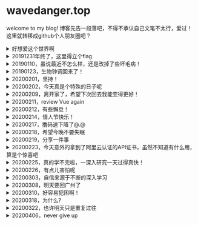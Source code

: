 # wavedanger.top
welcome to my blog!
博客先告一段落吧，不得不承认自己文笔不太行，爱过！
这里就转移成github个人朋友圈吧？
<details>
  <summary>好想爱这个世界啊</summary>
  
  [原唱](https://www.bilibili.com/video/av78067912/)
[日文版](https://m.bilibili.com/audio/au1212855)
</details>
<details>
  <summary>20191231年终了，这里得立个flag</summary>
  
[给自己的信](https://music.163.com/#/song?id=456175578)
</details>
<details>
  <summary>20190110，虽说最近不怎么样，还是改掉了些坏毛病！</summary>
  
[世间美好与你环环相扣](https://music.163.com/#/song?id=1363948882)
</details>
<details>
  <summary>20190123，生物钟调回来了！</summary>
  
[还好一切都来得及](https://music.163.com/#/song?id=1302609393)
</details>
<details>
  <summary>20200201，坚持！</summary>
  
[我们别时和见时不同](https://music.163.com/#/song?id=863464857)
</details>
<details>
  <summary>20200202，今天真是个特殊的日子呢</summary>
  
[我不想改变世界 我只想不被世界改变](https://music.163.com/#/song?id=454966179)
</details>
<details>
  <summary>20200209，离开家了，希望下次回去我能变得更好！</summary>
  
[一生守候](https://music.163.com/#/song?id=192219)
</details>
<details>
  <summary>20200211，review Vue again</summary>
  
[远行](https://music.163.com/#/song?id=1329459513)
</details>
<details>
  <summary>20200212，有些懈怠！</summary>
  
[今天推荐个看番网址](http://www.zzzfun.com/)
</details>
<details>
  <summary>20200214，情人节快乐！</summary>
  
[处处吻（Cover：杨千嬅）](https://music.163.com/#/song?id=1423030469)
</details>
<details>
  <summary>20200217，撸码速下降了@.@</summary>
  
[可乐](https://music.163.com/#/song?id=29759733)
</details>
<details>
  <summary>20200218，希望今晚不要失眠</summary>
  
[温柔](https://music.163.com/#/song?id=386538)
</details>
<details>
  <summary>20200219，分享一件事</summary>
  
* 谨慎使用git reset --hard
  * 由于我在使用以上命令时，就是我一个项目的readme，是没有push、commit、add，仅仅只是ctrl+s
  * 然后我执行的git reset hard
  * 再打开vscode时想写readme时，一片茫然！
  * 之前那么多个分支我都没有提交，想到最后才提交，没想到啊
  * 抱着尝试的忐忑心理我打开了google：commit的可以恢复，add可以恢复。。。完了！
  * 是的，没想到啊，我一个ctrl+z就让我活了过来
  * 是这样的，vscode的readme选项卡我没有关掉
  * 众所周知，编辑器都有缓存，即使全部清空，也可以撤消！
  * 最后，还是要谨慎使用这条命令，幸好这次幸运，要不然就，哈哈！
</details>
<details>
  <summary>20200223，今天意外的拿到了阿里云认证的API证书，虽然不知道有什么用，算是个惊喜吧</summary>
 
 [蜿蜒](https://music.163.com/#/song?id=28629115)
</details>
<details>
  <summary>20200225，真的学不完啦，一深入研究一天过得真快！</summary>
 
 [流川枫与苍井空](https://music.163.com/#/song?id=357312)
</details>
<details>
  <summary>20200226，有点儿害怕呢</summary>
 
 [念念不忘](https://music.163.com/#/song?id=481535136)
</details>
<details>
  <summary>20200303，自信来源于不断的深入学习</summary>
 
 [我的身旁是一扇亮了又暗的窗](https://music.163.com/#/song?id=1294899223)
</details>
<details>
  <summary>20200308，明天要回广州了</summary>
 
 [父亲写的散文诗](https://music.163.com/#/song?id=464647429)
</details>
<details>
  <summary>20200310，好容易犯困啊！</summary>
 
 [这城市风总是很大](https://music.163.com/#/song?id=1378945187)
</details>
<details>
  <summary>20200318，为什么?</summary>
 
 [随便猜首歌测下运气](https://music.163.com/#/song?id=137894518)
</details>
<details>
  <summary>20200322，也许明天只是重复过往</summary>
 
 [好几年](https://music.163.com/#/song?id=571545156)
</details>
<details>
  <summary>20200406，never give up</summary>
 
 [这座城市让我感到如此孤单](https://music.163.com/#/song?id=1343530577)
</details>
